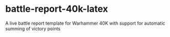battle-report-40k-latex
=======================

A live battle report template for Warhammer 40K with support for automatic summing of victory points